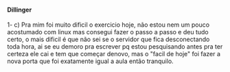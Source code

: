 #### Dillinger
1-
c) Pra mim foi muito dificil o exercicio hoje, não estou nem um pouco acostumado com linux mas consegui fazer o passo a passo e deu tudo certo, o mais dificil é que não sei se o servidor que fica desconectando toda hora, ai se eu demoro pra escrever pq estou pesquisando antes pra ter certeza ele cai e tem que começar denovo, mas o "facil de hoje" foi fazer a nova porta que foi exatamente igual a aula então tranquilo.

